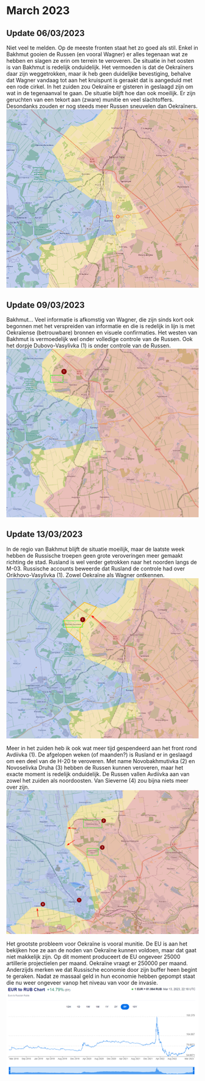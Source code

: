 # March 2023

## Update 06/03/2023

Niet veel te melden. Op de meeste fronten staat het zo goed als stil. Enkel in Bakhmut gooien de Russen (en vooral Wagner) er alles tegenaan wat ze hebben en slagen ze erin om terrein te veroveren. De situatie in het oosten is van Bakhmut is redelijk onduidelijk. Het vermoeden is dat de Oekraïners daar zijn weggetrokken, maar ik heb geen duidelijke bevestiging, behalve dat Wagner vandaag tot aan het kruispunt is geraakt dat is aangeduid met een rode cirkel. In het zuiden zou Oekraïne er gisteren in geslaagd zijn om wat in de tegenaanval te gaan. De situatie blijft hoe dan ook moeilijk. Er zijn geruchten van een tekort aan (zware) munitie en veel slachtoffers. Desondanks zouden er nog steeds meer Russen sneuvelen dan Oekraïners.
![Alt text](2023-03-Media/20230306a.png)

## Update 09/03/2023

Bakhmut… Veel informatie is afkomstig van Wagner, die zijn sinds kort ook begonnen met het verspreiden van informatie en die is redelijk in lijn is met Oekraïense (betrouwbare) bronnen en visuele confirmaties. Het westen van Bakhmut is vermoedelijk wel onder volledige controle van de Russen. Ook het dorpje Dubovo-Vasylivka (1) is onder controle van de Russen.
![Alt text](2023-03-Media/20230309a.png)

## Update 13/03/2023

In de regio van Bakhmut blijft de situatie moeilijk, maar de laatste week hebben de Russische troepen geen grote veroveringen meer gemaakt richting de stad. Rusland is wel verder getrokken naar het noorden langs de M-03. Russische accounts beweerde dat Rusland de controle had over Orikhovo-Vasylivka (1). Zowel Oekraïne als Wagner ontkennen.
![Alt text](2023-03-Media/20230313a.png)

Meer in het zuiden heb ik ook wat meer tijd gespendeerd aan het front rond Avdiivka (1). De afgelopen weken (of maanden?) is Rusland er in geslaagd om een deel van de H-20 te veroveren. Met name Novobakhmutivka (2) en Novoselivka Druha (3) hebben de Russen kunnen veroveren, maar het exacte moment is redelijk onduidelijk. De Russen vallen Avdiivka aan van zowel het zuiden als noordoosten. Van Sieverne (4) zou bijna niets meer over zijn.
![Alt text](2023-03-Media/20230313b.png)

Het grootste probleem voor Oekraïne is vooral munitie. De EU is aan het bekijken hoe ze aan de noden van Oekraïne kunnen voldoen, maar dat gaat niet makkelijk zijn. Op dit moment produceert de EU ongeveer 25000 artillerie projectielen per maand. Oekraïne vraagt er 250000 per maand. Anderzijds merken we dat Russische economie door zijn buffer heen begint te geraken. Nadat ze massaal geld in hun economie hebben gepompt staat die nu weer ongeveer vanop het niveau van voor de invasie.
![Alt text](2023-03-Media/20230313c.png)
